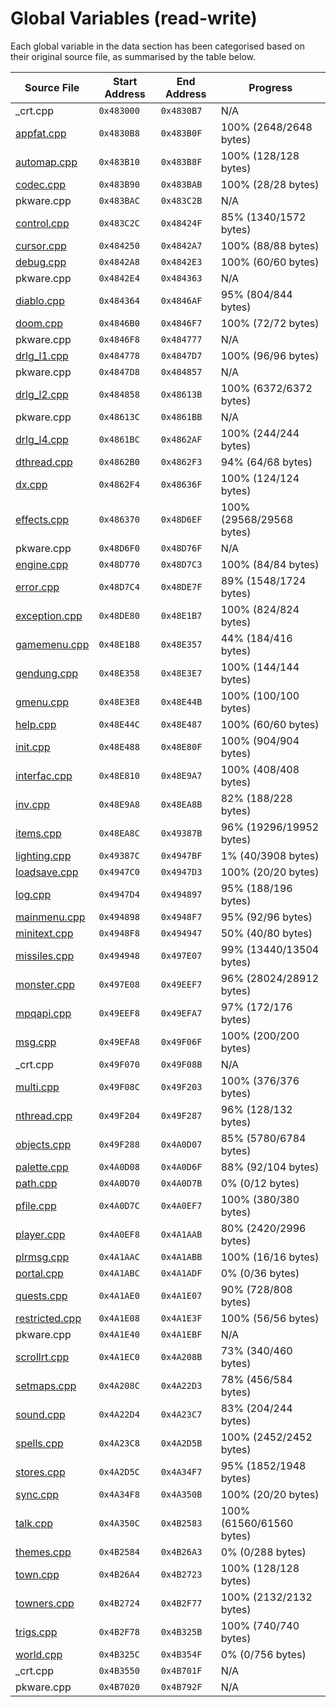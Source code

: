 # Global Variables (read-write)

Each global variable in the data section has been categorised based on their original source file, as summarised by the table below.

| Source File                      | Start Address | End Address | Progress                 |
|----------------------------------|---------------|-------------|--------------------------|
| _crt.cpp                         | `0x483000`    | `0x4830B7`  | N/A                      |
| [appfat.cpp](appfat.cpp)         | `0x4830B8`    | `0x483B0F`  | 100% (2648/2648 bytes)   |
| [automap.cpp](automap.cpp)       | `0x483B10`    | `0x483B8F`  | 100% (128/128 bytes)     |
| [codec.cpp](codec.cpp)           | `0x483B90`    | `0x483BAB`  | 100% (28/28 bytes)       |
| pkware.cpp                       | `0x483BAC`    | `0x483C2B`  | N/A                      |
| [control.cpp](control.cpp)       | `0x483C2C`    | `0x48424F`  | 85% (1340/1572 bytes)    |
| [cursor.cpp](cursor.cpp)         | `0x484250`    | `0x4842A7`  | 100% (88/88 bytes)       |
| [debug.cpp](debug.cpp)           | `0x4842A8`    | `0x4842E3`  | 100% (60/60 bytes)       |
| pkware.cpp                       | `0x4842E4`    | `0x484363`  | N/A                      |
| [diablo.cpp](diablo.cpp)         | `0x484364`    | `0x4846AF`  | 95% (804/844 bytes)      |
| [doom.cpp](doom.cpp)             | `0x4846B0`    | `0x4846F7`  | 100% (72/72 bytes)       |
| pkware.cpp                       | `0x4846F8`    | `0x484777`  | N/A                      |
| [drlg_l1.cpp](drlg_l1.cpp)       | `0x484778`    | `0x4847D7`  | 100% (96/96 bytes)       |
| pkware.cpp                       | `0x4847D8`    | `0x484857`  | N/A                      |
| [drlg_l2.cpp](drlg_l2.cpp)       | `0x484858`    | `0x48613B`  | 100% (6372/6372 bytes)   |
| pkware.cpp                       | `0x48613C`    | `0x4861BB`  | N/A                      |
| [drlg_l4.cpp](drlg_l4.cpp)       | `0x4861BC`    | `0x4862AF`  | 100% (244/244 bytes)     |
| [dthread.cpp](dthread.cpp)       | `0x4862B0`    | `0x4862F3`  | 94% (64/68 bytes)        |
| [dx.cpp](dx.cpp)                 | `0x4862F4`    | `0x48636F`  | 100% (124/124 bytes)     |
| [effects.cpp](effects.cpp)       | `0x486370`    | `0x48D6EF`  | 100% (29568/29568 bytes) |
| pkware.cpp                       | `0x48D6F0`    | `0x48D76F`  | N/A                      |
| [engine.cpp](engine.cpp)         | `0x48D770`    | `0x48D7C3`  | 100% (84/84 bytes)       |
| [error.cpp](error.cpp)           | `0x48D7C4`    | `0x48DE7F`  | 89% (1548/1724 bytes)    |
| [exception.cpp](exception.cpp)   | `0x48DE80`    | `0x48E1B7`  | 100% (824/824 bytes)     |
| [gamemenu.cpp](gamemenu.cpp)     | `0x48E1B8`    | `0x48E357`  | 44% (184/416 bytes)      |
| [gendung.cpp](gendung.cpp)       | `0x48E358`    | `0x48E3E7`  | 100% (144/144 bytes)     |
| [gmenu.cpp](gmenu.cpp)           | `0x48E3E8`    | `0x48E44B`  | 100% (100/100 bytes)     |
| [help.cpp](help.cpp)             | `0x48E44C`    | `0x48E487`  | 100% (60/60 bytes)       |
| [init.cpp](init.cpp)             | `0x48E488`    | `0x48E80F`  | 100% (904/904 bytes)     |
| [interfac.cpp](interfac.cpp)     | `0x48E810`    | `0x48E9A7`  | 100% (408/408 bytes)     |
| [inv.cpp](inv.cpp)               | `0x48E9A8`    | `0x48EA8B`  | 82% (188/228 bytes)      |
| [items.cpp](items.cpp)           | `0x48EA8C`    | `0x49387B`  | 96% (19296/19952 bytes)  |
| [lighting.cpp](lighting.cpp)     | `0x49387C`    | `0x4947BF`  | 1% (40/3908 bytes)       |
| [loadsave.cpp](loadsave.cpp)     | `0x4947C0`    | `0x4947D3`  | 100% (20/20 bytes)       |
| [log.cpp](log.cpp)               | `0x4947D4`    | `0x494897`  | 95% (188/196 bytes)      |
| [mainmenu.cpp](mainmenu.cpp)     | `0x494898`    | `0x4948F7`  | 95% (92/96 bytes)        |
| [minitext.cpp](minitext.cpp)     | `0x4948F8`    | `0x494947`  | 50% (40/80 bytes)        |
| [missiles.cpp](missiles.cpp)     | `0x494948`    | `0x497E07`  | 99% (13440/13504 bytes)  |
| [monster.cpp](monster.cpp)       | `0x497E08`    | `0x49EEF7`  | 96% (28024/28912 bytes)  |
| [mpqapi.cpp](mpqapi.cpp)         | `0x49EEF8`    | `0x49EFA7`  | 97% (172/176 bytes)      |
| [msg.cpp](msg.cpp)               | `0x49EFA8`    | `0x49F06F`  | 100% (200/200 bytes)     |
| _crt.cpp                         | `0x49F070`    | `0x49F08B`  | N/A                      |
| [multi.cpp](multi.cpp)           | `0x49F08C`    | `0x49F203`  | 100% (376/376 bytes)     |
| [nthread.cpp](nthread.cpp)       | `0x49F204`    | `0x49F287`  | 96% (128/132 bytes)      |
| [objects.cpp](objects.cpp)       | `0x49F288`    | `0x4A0D07`  | 85% (5780/6784 bytes)    |
| [palette.cpp](palette.cpp)       | `0x4A0D08`    | `0x4A0D6F`  | 88% (92/104 bytes)       |
| [path.cpp](path.cpp)             | `0x4A0D70`    | `0x4A0D7B`  | 0% (0/12 bytes)          |
| [pfile.cpp](pfile.cpp)           | `0x4A0D7C`    | `0x4A0EF7`  | 100% (380/380 bytes)     |
| [player.cpp](player.cpp)         | `0x4A0EF8`    | `0x4A1AAB`  | 80% (2420/2996 bytes)    |
| [plrmsg.cpp](plrmsg.cpp)         | `0x4A1AAC`    | `0x4A1ABB`  | 100% (16/16 bytes)       |
| [portal.cpp](portal.cpp)         | `0x4A1ABC`    | `0x4A1ADF`  | 0% (0/36 bytes)          |
| [quests.cpp](quests.cpp)         | `0x4A1AE0`    | `0x4A1E07`  | 90% (728/808 bytes)      |
| [restricted.cpp](restricted.cpp) | `0x4A1E08`    | `0x4A1E3F`  | 100% (56/56 bytes)       |
| pkware.cpp                       | `0x4A1E40`    | `0x4A1EBF`  | N/A                      |
| [scrollrt.cpp](scrollrt.cpp)     | `0x4A1EC0`    | `0x4A208B`  | 73% (340/460 bytes)      |
| [setmaps.cpp](setmaps.cpp)       | `0x4A208C`    | `0x4A22D3`  | 78% (456/584 bytes)      |
| [sound.cpp](sound.cpp)           | `0x4A22D4`    | `0x4A23C7`  | 83% (204/244 bytes)      |
| [spells.cpp](spells.cpp)         | `0x4A23C8`    | `0x4A2D5B`  | 100% (2452/2452 bytes)   |
| [stores.cpp](stores.cpp)         | `0x4A2D5C`    | `0x4A34F7`  | 95% (1852/1948 bytes)    |
| [sync.cpp](sync.cpp)             | `0x4A34F8`    | `0x4A350B`  | 100% (20/20 bytes)       |
| [talk.cpp](talk.cpp)             | `0x4A350C`    | `0x4B2583`  | 100% (61560/61560 bytes) |
| [themes.cpp](themes.cpp)         | `0x4B2584`    | `0x4B26A3`  | 0% (0/288 bytes)         |
| [town.cpp](town.cpp)             | `0x4B26A4`    | `0x4B2723`  | 100% (128/128 bytes)     |
| [towners.cpp](towners.cpp)       | `0x4B2724`    | `0x4B2F77`  | 100% (2132/2132 bytes)   |
| [trigs.cpp](trigs.cpp)           | `0x4B2F78`    | `0x4B325B`  | 100% (740/740 bytes)     |
| [world.cpp](world.cpp)           | `0x4B325C`    | `0x4B354F`  | 0% (0/756 bytes)         |
| _crt.cpp                         | `0x4B3550`    | `0x4B701F`  | N/A                      |
| pkware.cpp                       | `0x4B7020`    | `0x4B792F`  | N/A                      |
